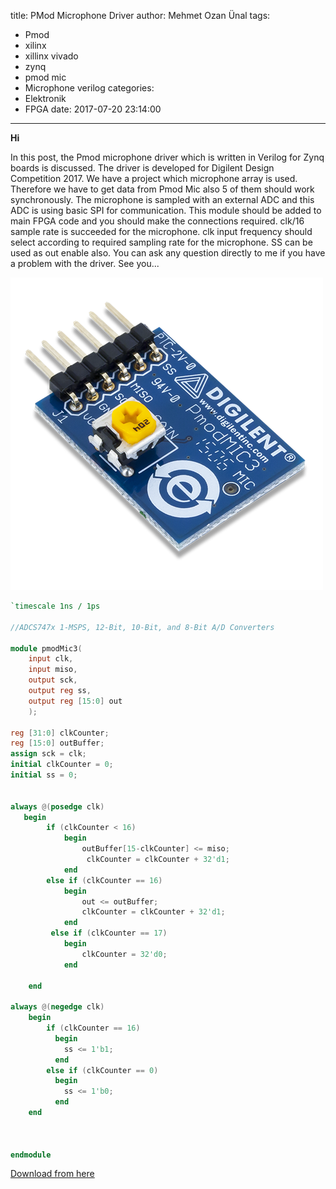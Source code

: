 title: PMod Microphone Driver
author: Mehmet Ozan Ünal
tags:
  - Pmod
  - xilinx
  - xillinx vivado
  - zynq
  - pmod mic
  - Microphone verilog
categories:
  - Elektronik
  - FPGA
date: 2017-07-20 23:14:00
---
**Hi** 

In this post, the Pmod microphone driver which is written in Verilog for Zynq boards is discussed. The driver is developed for Digilent Design Competition 2017. We have a project which microphone array is used. Therefore we have to get data from Pmod Mic also 5 of them should work synchronously. The microphone is sampled with an external ADC and this ADC is using basic SPI for communication. This module should be added to main FPGA code and you should make the connections required. clk/16 sample rate is succeeded for the microphone.  clk input frequency should select according to required sampling rate for the microphone. SS can be used as out enable also.  You can ask any question directly to me if you have a problem with the driver. See you...


![pmod mic](/images/pasted-0.png)

``` verilog
`timescale 1ns / 1ps

//ADCS747x 1-MSPS, 12-Bit, 10-Bit, and 8-Bit A/D Converters

module pmodMic3(
    input clk,
    input miso,
    output sck,
    output reg ss,
    output reg [15:0] out
    );
    
reg [31:0] clkCounter;
reg [15:0] outBuffer;
assign sck = clk;
initial clkCounter = 0;
initial ss = 0;


always @(posedge clk)
   begin
        if (clkCounter < 16)
            begin
                outBuffer[15-clkCounter] <= miso;
                 clkCounter = clkCounter + 32'd1;
            end
        else if (clkCounter == 16)
            begin
                out <= outBuffer;
                clkCounter = clkCounter + 32'd1;
            end
         else if (clkCounter == 17)
            begin
                clkCounter = 32'd0;
            end

    end
        
always @(negedge clk)
    begin
        if (clkCounter == 16)
          begin
            ss <= 1'b1;
          end
        else if (clkCounter == 0)
          begin
            ss <= 1'b0;
          end
    end 
    

 
endmodule
```



[Download from here](https://github.com/mozanunal/PmodMIC3_Driver)
